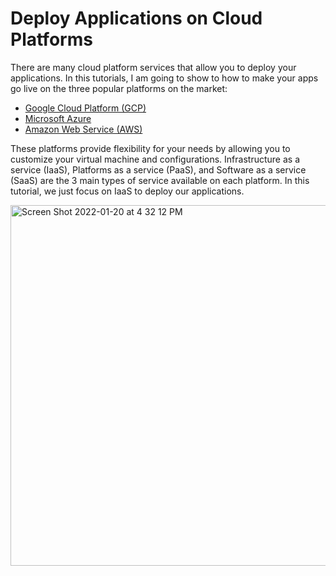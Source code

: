 # Deploy Applications on Cloud Platforms

There are many cloud platform services that allow you to deploy your applications. In this tutorials, I am going to show to how to make your apps go live on the three popular platforms on the market:
- [Google Cloud Platform (GCP)](https://cloud.google.com/)
- [Microsoft Azure](https://azure.microsoft.com/en-us/)
- [Amazon Web Service (AWS)](https://aws.amazon.com/)

These platforms provide flexibility for your needs by allowing you to customize your virtual machine and configurations. Infrastructure as a service (IaaS), Platforms as a service (PaaS), and Software as a service (SaaS) are the 3 main types of service available on each platform. In this tutorial, we just focus on IaaS to deploy our applications.

<img width="577" alt="Screen Shot 2022-01-20 at 4 32 12 PM" src="https://user-images.githubusercontent.com/42128166/150444044-9eb510ee-0848-453b-ad6e-32a124d70482.png">

